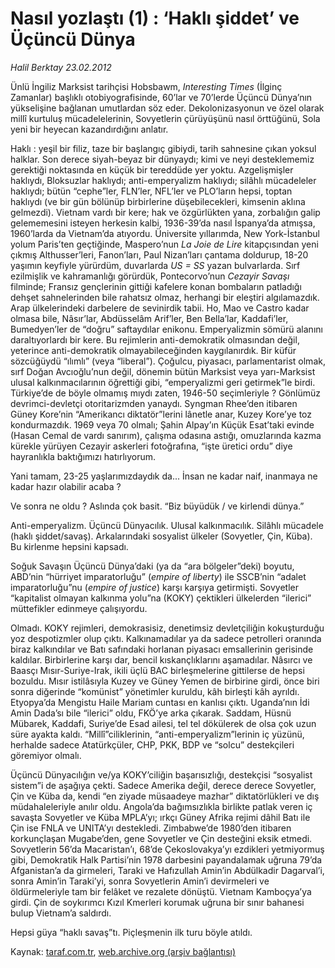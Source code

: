 # Nasıl yozlaştı (1) : ‘Haklı şiddet’ ve Üçüncü Dünya 

*Halil Berktay 23.02.2012*

<div class="yazi"><p>Ünlü İngiliz Marksist tarihçisi Hobsbawm, <i>Interesting Times</i> (İlginç Zamanlar) başlıklı otobiyografisinde, 60’lar ve 70’lerde Üçüncü Dünya’nın yükselişine bağlanan umutlardan söz eder. Dekolonizasyonun ve özel olarak millî kurtuluş mücadelelerinin, Sovyetlerin çürüyüşünü nasıl örttüğünü, Sola yeni bir heyecan kazandırdığını anlatır. </p>
<p>Haklı : yeşil bir filiz, taze bir başlangıç gibiydi, tarih sahnesine çıkan yoksul halklar. Son derece siyah-beyaz bir dünyaydı; kimi ve neyi desteklememiz gerektiği noktasında en küçük bir tereddüde yer yoktu. Azgelişmişler haklıydı, Bloksuzlar haklıydı; anti-emperyalizm haklıydı; silâhlı mücadeleler haklıydı; bütün “cephe”ler, FLN’ler, NFL’ler ve PLO’ların hepsi, toptan haklıydı (ve bir gün bölünüp birbirlerine düşebilecekleri, kimsenin aklına gelmezdi). Vietnam vardı bir kere; hak ve özgürlükten yana, zorbalığın galip gelememesini isteyen herkesin kalbi, 1936-39’da nasıl İspanya’da atmışsa, 1960’larda da Vietnam’da atıyordu. Üniversite yıllarımda, New York-İstanbul yolum Paris’ten geçtiğinde, Maspero’nun <i>La Joie de Lire</i> kitapçısından yeni çıkmış Althusser’leri, Fanon’ları, Paul Nizan’ları çantama doldurup, 18-20 yaşımın keyfiyle yürürdüm, duvarlarda <i>US = SS</i> yazan bulvarlarda. Sırf ezilmişlik ve kahramanlığı görürdük, Pontecorvo’nun <i>Cezayir Savaşı</i> filminde; Fransız gençlerinin gittiği kafelere konan bombaların patladığı dehşet sahnelerinden bile rahatsız olmaz, herhangi bir eleştiri algılamazdık. Arap ülkelerindeki darbelere de sevinirdik tabii. Ho, Mao ve Castro kadar olmasa bile, Nâsır’lar, Abdüsselâm Arif’ler, Ben Bella’lar, Kaddafi’ler, Bumedyen’ler de “doğru” saftaydılar enikonu. Emperyalizmin sömürü alanını daraltıyorlardı bir kere. Bu rejimlerin anti-demokratik olmasından değil, yeterince anti-demokratik olmayabileceğinden kaygılanırdık. Bir küfür sözcüğüydü “ılımlı” (veya “liberal”). Çoğulcu, piyasacı, parlamentarist olmak, sırf Doğan Avcıoğlu’nun değil, dönemin bütün Marksist veya yarı-Marksist ulusal kalkınmacılarının öğrettiği gibi, “emperyalizmi geri getirmek”le birdi. Türkiye’de de böyle olmamış mıydı zaten, 1946-50 seçimleriyle ? Gönlümüz devrimci-devletçi otoritarizmden yanaydı. Syngman Rhee’den itibaren Güney Kore’nin “Amerikancı diktatör”lerini lânetle anar, Kuzey Kore’ye toz kondurmazdık. 1969 veya 70 olmalı; Şahin Alpay’ın Küçük Esat’taki evinde (Hasan Cemal de vardı sanırım), çalışma odasına astığı, omuzlarında kazma kürekle yürüyen Cezayir askerleri fotoğrafına, “işte üretici ordu” diye hayranlıkla baktığımızı hatırlıyorum. </p>
<p>Yani tamam, 23-25 yaşlarımızdaydık da... İnsan ne kadar naif, inanmaya ne kadar hazır olabilir acaba ?</p>
<p>Ve sonra ne oldu ? Aslında çok basit. “Biz büyüdük / ve kirlendi dünya.”</p>
<p>Anti-emperyalizm. Üçüncü Dünyacılık. Ulusal kalkınmacılık. Silâhlı mücadele (haklı şiddet/savaş). Arkalarındaki sosyalist ülkeler (Sovyetler, Çin, Küba). Bu kirlenme hepsini kapsadı.</p>
<p>Soğuk Savaşın Üçüncü Dünya’daki (ya da “ara bölgeler”deki) boyutu, ABD’nin “hürriyet imparatorluğu” (<i>empire of liberty</i>) ile SSCB’nin “adalet imparatorluğu”nu (<i>empire of justice</i>) karşı karşıya getirmişti. Sovyetler “kapitalist olmayan kalkınma yolu”na (KOKY) çektikleri ülkelerden “ilerici” müttefikler edinmeye çalışıyordu. </p>
<p>Olmadı. KOKY rejimleri, demokrasisiz, denetimsiz devletçiliğin kokuşturduğu yoz despotizmler olup çıktı. Kalkınamadılar ya da sadece petrolleri oranında biraz kalkındılar ve Batı safındaki horlanan piyasacı emsallerinin gerisinde kaldılar. Birbirlerine karşı dar, bencil kıskançlıklarını aşamadılar. Nâsırcı ve Baasçı Mısır-Suriye-Irak, ikili üçlü BAC birleşmelerine gittilerse de hepsi bozuldu. Mısır istilâsıyla Kuzey ve Güney Yemen de birbirine girdi, önce biri sonra diğerinde “komünist” yönetimler kuruldu, kâh birleşti kâh ayrıldı. Etyopya’da Mengistu Haile Mariam cuntası en kanlısı çıktı. Uganda’nın İdi Amin Dada’sı bile “ilerici” oldu, FKÖ’ye arka çıkarak. Saddam, Hüsnü Mübarek, Kaddafi, Suriye’de Esad ailesi, tel tel dökülerek de olsa çok uzun süre ayakta kaldı. “Millî”ciliklerinin, “anti-emperyalizm”lerinin iç yüzünü, herhalde sadece Atatürkçüler, CHP, PKK, BDP ve “solcu” destekçileri göremiyor olmalı.</p>
<p>Üçüncü Dünyacılığın ve/ya KOKY’ciliğin başarısızlığı, destekçisi “sosyalist sistem”i de aşağıya çekti. Sadece Amerika değil, derece derece Sovyetler, Çin ve Küba da, kendi “en ziyade müsaadeye mazhar” diktatörlükleri ve dış müdahaleleriyle anılır oldu. Angola’da bağımsızlıkla birlikte patlak veren iç savaşta Sovyetler ve Küba MPLA’yı; ırkçı Güney Afrika rejimi dâhil Batı ile Çin ise FNLA ve UNITA’yı destekledi. Zimbabwe’de 1980’den itibaren korkunçlaşan Mugabe’den, gene Sovyetler ve Çin desteğini eksik etmedi. Sovyetlerin 56’da Macaristan’ı, 68’de Çekoslovakya’yı ezdikleri yetmiyormuş gibi, Demokratik Halk Partisi’nin 1978 darbesini payandalamak uğruna 79’da Afganistan’a da girmeleri, Taraki ve Hafızullah Amin’in Abdülkadir Dagarval’i, sonra Amin’in Taraki’yi, sonra Sovyetlerin Amin’i devirmeleri ve öldürmeleriyle tam bir felâket ve rezalete dönüştü. Vietnam Kamboçya’ya girdi. Çin de soykırımcı Kızıl Kmerleri korumak uğruna bir sınır bahanesi bulup Vietnam’a saldırdı. </p>
<p>Hepsi güya “haklı savaş”tı. Piçleşmenin ilk turu böyle atıldı.</p>
</div>

Kaynak: [taraf.com.tr](http://www.taraf.com.tr/halil-berktay/makale-nasil-yozlasti-1-hakli-siddet-ve-ucuncu.htm), [web.archive.org (arşiv bağlantısı)](http://web.archive.org/web/20131023052401/http://www.taraf.com.tr/halil-berktay/makale-nasil-yozlasti-1-hakli-siddet-ve-ucuncu.htm)
